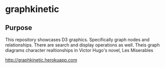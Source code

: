 # graphkinetic
## Purpose
This repository showcases D3 graphics. Specifically graph nodes and relationships. There are search and display operations as well. 
Theis graph diagrams character realtionships in Victor Hugo's novel, Les Miserables

http://graphkinetic.herokuapp.com 